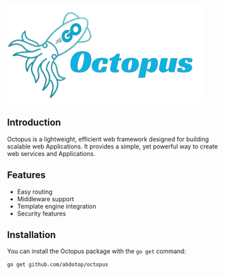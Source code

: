 ![Octopus Logo](https://github.com/abdotop/octopus/blob/main/logo.png "Logo Title")

## Introduction

Octopus is a lightweight, efficient web framework designed for building scalable web Applications. It provides a simple, yet powerful way to create web services and Applications.

## Features

- Easy routing
- Middleware support
- Template engine integration
- Security features

## Installation

You can install the Octopus package with the `go get` command:

```bash
go get github.com/abdotop/octopus
```